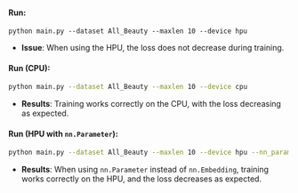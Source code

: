 
#### Run:
```
python main.py --dataset All_Beauty --maxlen 10 --device hpu
```

- **Issue**: When using the HPU, the loss does not decrease during training.

#### Run (CPU):
```bash
python main.py --dataset All_Beauty --maxlen 10 --device cpu
```

- **Results**: Training works correctly on the CPU, with the loss decreasing as expected.

#### Run (HPU with `nn.Parameter`):
```bash
python main.py --dataset All_Beauty --maxlen 10 --device hpu --nn_parameter
```

- **Results**: When using `nn.Parameter` instead of `nn.Embedding`, training works correctly on the HPU, and the loss decreases as expected.

